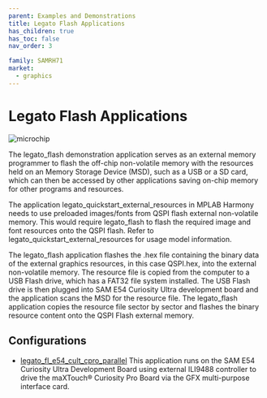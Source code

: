 ```yaml
---
parent: Examples and Demonstrations
title: Legato Flash Applications
has_children: true
has_toc: false
nav_order: 3

family: SAMRH71
market:
  - graphics
---
```


# Legato Flash Applications

![microchip](https://microchip-mplab-harmony.github.io/gfx/legato_fl_e54_cult_cpro_parallel.X_ui1.png)

The legato_flash demonstration application serves as an external memory programmer to flash the off-chip non-volatile memory with the resources held on an Memory Storage Device (MSD), such as a USB or a SD card, which can then be accessed by other applications saving on-chip memory for other programs and resources. 

The application legato_quickstart_external_resources in MPLAB Harmony needs to use preloaded images/fonts from QSPI flash external non-volatile memory. This would require legato_flash to flash the required image and font resources onto the QSPI flash. Refer to legato_quickstart_external_resources for usage model information. 

The legato_flash application flashes the .hex file containing the binary data of the external graphics resources, in this case QSPI.hex, into the external non-volatile memory. The resource file is copied from the computer to a USB Flash drive, which has a FAT32 file system installed. The USB Flash drive is then plugged into SAM E54 Curiosity Ultra development board and the application scans the MSD for the resource file. The legato_flash application copies the resource file sector by sector and flashes the binary resource content onto the QSPI Flash external memory.

## Configurations

* [legato_fl_e54_cult_cpro_parallel](legato_fl_e54_cult_cpro_parallel/readme.md)  This application runs on the SAM E54 Curiosity Ultra Development Board using external ILI9488 controller to drive the maXTouch® Curiosity Pro Board via the GFX multi-purpose interface card.



